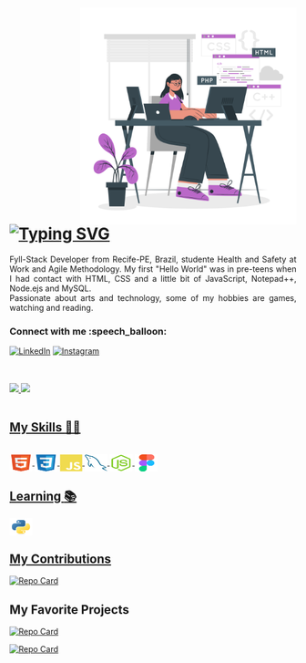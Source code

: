 <img align="right" alt="Developer vector created by storyset - www.freepik.com" height="380" src="https://github.com/giovannacaique/giovannacaique/blob/7bb4a9ac29cef6ac6f23a668b943f90d9f3e1e2f/Programming-cuate.png">

<h1>
    <a href="https://git.io/typing-svg"><img src="https://readme-typing-svg.herokuapp.com?font=Fira+Code&pause=1000&color=993399&center=falso&vCenter=falso&repeat=verdadeiro&random=falso&width=435&lines=Giovanna+Caique+%F0%9F%91%A9%E2%80%8D%F0%9F%8E%93;A+beginner+in+programming+%F0%9F%91%A9%E2%80%8D%F0%9F%92%BB" alt="Typing SVG" /></a>
</h1>

<p align="justify">Fyll-Stack Developer from Recife-PE, Brazil, studente Health and Safety at Work and Agile Methodology. My first "Hello World" was in pre-teens when I had contact with HTML, CSS and a little bit of JavaScript, Notepad++, Node.ejs and MySQL. 
<br>
Passionate about arts and technology, some of my hobbies are games, watching and reading.
</p>

<h3 align="left">Connect with me :speech_balloon:</h3>

[![LinkedIn](https://img.shields.io/badge/-LinkedIn-000?style=for-the-badge&logo=linkedin&logoColor=FF00F6&color:FFF)](https://www.linkedin.com/in/giovanna-c-2ab3a792)
[![Instagram](https://img.shields.io/badge/-Instagram-000?style=for-the-badge&logo=instagram&logoColor=FF00F6&color:FFF)](https://www.instagram.com/giovannacaique/)

<br>

<img width="8000em" src="https://camo.githubusercontent.com/82291b0fe831bfc6781e07fc5090cbd0a8b912bb8b8d4fec0696c881834f81ac/68747470733a2f2f70726f626f742e6d656469612f394575424971676170492e676966" width="350" height="1">
<div>
   <a href="https://github.com/giovannacaique">
   <img height="180em" src="https://github-readme-stats.vercel.app/api?username=giovannacaique&title=true&show_icons=true&include_all_commits=false&count_private=true&line_height=25&hide=issues&bg_color=000&title_color=FF00F6&text_color=FFF&border_radius=3&border_color=36123c&icon_color=FF00F6&theme=jolly"/>
      
   <img height="180em" src="https://github-readme-stats.vercel.app/api/top-langs/?username=giovannacaique&title=true&show_icons=true&include_all_commits=false&count_private=true&line_height=25&hide=issues&bg_color=000&title_color=FF00F6&text_color=FFF&border_radius=3&border_color=36123c&icon_color=FF00F6&theme=jolly"/>
</div>
<img width="8000em" src="https://camo.githubusercontent.com/82291b0fe831bfc6781e07fc5090cbd0a8b912bb8b8d4fec0696c881834f81ac/68747470733a2f2f70726f626f742e6d656469612f394575424971676170492e676966" width="350" height="1">

## My Skills  :woman_technologist:

<div style="display: inline_block"><br>
  <img align="center" alt="HTML" height="30" width="40" src="https://raw.githubusercontent.com/devicons/devicon/master/icons/html5/html5-original.svg">
  <img align="center" alt="CSS" height="30" width="40" src="https://raw.githubusercontent.com/devicons/devicon/master/icons/css3/css3-original.svg">
  <img align="center" alt="Js" height="30" width="40" src="https://raw.githubusercontent.com/devicons/devicon/master/icons/javascript/javascript-plain.svg">
  <img align="center" alt="MySQL" height="30" width="40" src="https://raw.githubusercontent.com/devicons/devicon/master/icons/mysql/mysql-original.svg">
  <img align="center" alt="Node.JS" height="30" width="40" src="https://raw.githubusercontent.com/devicons/devicon/master/icons/nodejs/nodejs-original.svg">
  <img align="center" alt="Figma" height="30" width="40" src="https://raw.githubusercontent.com/devicons/devicon/master/icons/figma/figma-original.svg">
</div>

## Learning :books:
<img align="center" alt="HTML" height="30" width="40" src="https://raw.githubusercontent.com/devicons/devicon/master/icons/python/python-original.svg">
 
## My Contributions
[![Repo Card](https://github-readme-stats.vercel.app/api/pin/?username=giovannacaique&repo=dio-lab-open-source&bg_color=000&border_color=36123c&show_icons=true&icon_color=FF00F6&title_color=FF00F6&text_color=FFF&border_radius=3)](https://github.com/giovannacaique/dio-lab-open-source.git)

## My Favorite Projects
[![Repo Card](https://github-readme-stats.vercel.app/api/pin/?username=giovannacaique&repo=szpc-projeto-the-last-of-us&bg_color=000&border_color=36123c&show_icons=true&icon_color=FF00F6&title_color=FF00F6&text_color=FFF&border_radius=3)](https://github.com/giovannacaique/szpc-projeto-the-last-of-us.git)

[![Repo Card](https://github-readme-stats.vercel.app/api/pin/?username=giovannacaique&repo=naruto-calculadora&bg_color=000&border_color=36123c&show_icons=true&icon_color=FF00F6&title_color=FF00F6&text_color=FFF&border_radius=3)](https://github.com/giovannacaique/naruto-calculadora.git)
